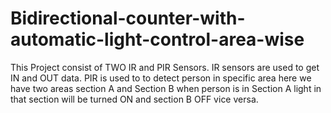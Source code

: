# Bidirectional-counter-with-automatic-light-control-area-wise
This Project consist of TWO IR and PIR Sensors.
IR sensors are used to get IN and OUT data.
PIR is used to to detect person in specific area here we have two areas section A and Section B 
when person is in Section A light in that section will be turned ON and section B OFF vice versa.
